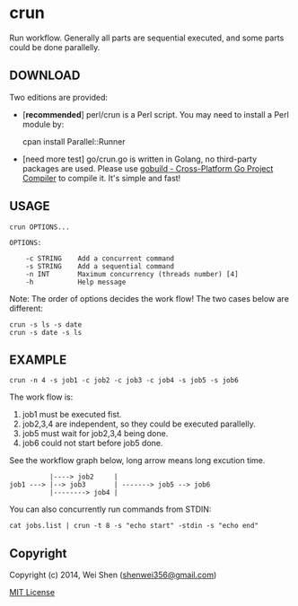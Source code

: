 crun
====

Run workflow. Generally all parts are sequential executed, and some parts could be done parallelly.


DOWNLOAD
-------------

Two editions are provided:

- [**recommended**] perl/crun is a Perl script. You may need to install a Perl module by:

    cpan install Parallel::Runner

- [need more test] go/crun.go is written in Golang, no third-party packages are used. Please use [gobuild - Cross-Platform Go Project Compiler](http://gobuild.io/download/github.com/shenwei356/crun/go) to compile it. It's simple and fast!
    

USAGE
-----
   
    crun OPTIONS...

    OPTIONS:

        -c STRING    Add a concurrent command
        -s STRING    Add a sequential command
        -n INT       Maximum concurrency (threads number) [4]
        -h           Help message
        
Note: The order of options decides the work flow! The two cases below are different:
    
    crun -s ls -s date
    crun -s date -s ls

EXAMPLE
-------    
    
    crun -n 4 -s job1 -c job2 -c job3 -c job4 -s job5 -s job6

The work flow is: 

1. job1 must be executed fist. 
2. job2,3,4 are independent, so they could be executed parallelly.
3. job5 must wait for job2,3,4 being done.
4. job6 could not start before job5 done.
 
See the workflow graph below, long arrow means long excution time.
    
              |----> job2     |  
    job1 ---> |--> job3       | -------> job5 --> job6
              |--------> job4 |
     
You can also concurrently run commands from STDIN:

    cat jobs.list | crun -t 8 -s "echo start" -stdin -s "echo end" 


Copyright
--------

Copyright (c) 2014, Wei Shen (shenwei356@gmail.com)


[MIT License](https://github.com/shenwei356/crun/blob/master/LICENSE)